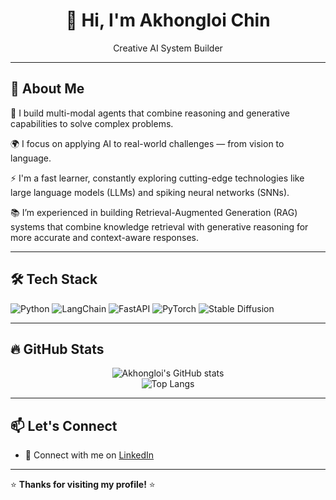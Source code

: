 <!-- GitHub Profile README for AkhongloiChin -->

<h1 align="center">👋 Hi, I'm Akhongloi Chin</h1>
<p align="center">Creative AI System Builder </p>

---

## 🚀 About Me

🔧 I build multi-modal agents that combine reasoning and generative capabilities to solve complex problems.

🌍 I focus on applying AI to real-world challenges — from vision to language.

⚡ I'm a fast learner, constantly exploring cutting-edge technologies like large language models (LLMs) and spiking neural networks (SNNs).

📚 I’m experienced in building Retrieval-Augmented Generation (RAG) systems that combine knowledge retrieval with generative reasoning for more accurate and context-aware responses.

---

## 🛠️ Tech Stack

![Python](https://img.shields.io/badge/-Python-3776AB?style=flat-square&logo=python&logoColor=white)
![LangChain](https://img.shields.io/badge/-LangChain-000000?style=flat-square&logo=chainlink)
![FastAPI](https://img.shields.io/badge/-FastAPI-009688?style=flat-square&logo=fastapi)
![PyTorch](https://img.shields.io/badge/-PyTorch-EE4C2C?style=flat-square&logo=pytorch)
![Stable Diffusion](https://img.shields.io/badge/-Stable%20Diffusion-101010?style=flat-square&logo=data:image/svg+xml;base64,...)

---

## 🔥 GitHub Stats

<p align="center">
  <img src="https://github-readme-stats.vercel.app/api?username=AkhongloiChin&show_icons=true&theme=tokyonight" alt="Akhongloi's GitHub stats" />
  <br/>
  <img src="https://github-readme-stats.vercel.app/api/top-langs/?username=AkhongloiChin&layout=compact&theme=tokyonight" alt="Top Langs" />
</p>

---

## 📫 Let's Connect

- 💼 Connect with me on [LinkedIn](https://www.linkedin.com/in/chi%E1%BA%BFn-ho%C3%A0ng-77274a25a)


---

⭐️ **Thanks for visiting my profile!** ⭐️
